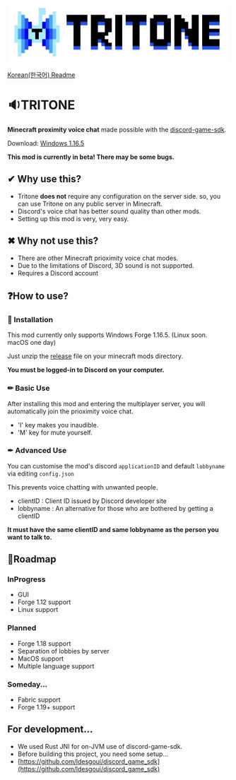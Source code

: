 ![Logo](./image/tritonelogo.jpg)

[Korean(한국어) Readme](./README_ko.md)

# 🔉TRITONE
**Minecraft proximity voice chat** made possible with the [discord-game-sdk](https://discord.com/developers/docs/game-sdk/sdk-starter-guide).

Download: [Windows 1.16.5](https://github.com/Iroom-gbs/tritone/releases/download/beta/tritone-beta.zip)

**This mod is currently in beta! There may be some bugs.**

## ✔ Why use this?
* Tritone **does not** require any configuration on the server side. so, you can use Tritone on any public server in Minecraft.
* Discord's voice chat has better sound quality than other mods.
* Setting up this mod is very, very easy.

## ✖ Why not use this?
* There are other Minecraft prioximity voice chat modes.
* Due to the limitations of Discord, 3D sound is not supported.
* Requires a Discord account

## ❓How to use?

### 🚀 Installation
This mod currently only supports Windows Forge 1.16.5. (Linux soon. macOS one day)

Just unzip the [release](https://github.com/Iroom-gbs/tritone/releases) file on your minecraft mods directory.

**You must be logged-in to Discord on your computer.**
  
### ✏ Basic Use
After installing this mod and entering the multiplayer server, you will automatically join the prioximity voice chat.<br>

* 'I' key makes you inaudible.
* 'M' key for mute yourself.

### ✒ Advanced Use
You can customise the mod's discord `applicationID` and default `lobbyname` via editing `config.json`

This prevents voice chatting with unwanted people.
* clientID : Client ID issued by Discord developer site
* lobbyname : An alternative for those who are bothered by getting a clientID

**It must have the same clientID and same lobbyname as the person you want to talk to.**

## 🚩Roadmap

### InProgress
* GUI
* Forge 1.12 support
* Linux support

### Planned
* Forge 1.18 support
* Separation of lobbies by server
* MacOS support
* Multiple language support

### Someday...
* Fabric support
* Forge 1.19+ support
   
## For development...
 * We used Rust JNI for on-JVM use of discord-game-sdk.
 * Before building this project, you need some setup...
 * [https://github.com/ldesgoui/discord_game_sdk](https://github.com/ldesgoui/discord_game_sdk)
